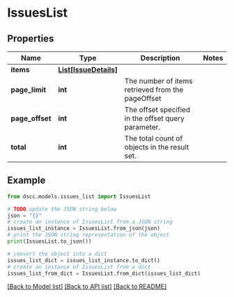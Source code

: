 # IssuesList


## Properties

Name | Type | Description | Notes
------------ | ------------- | ------------- | -------------
**items** | [**List[IssueDetails]**](IssueDetails.md) |  | 
**page_limit** | **int** | The number of items retrieved from the pageOffset | 
**page_offset** | **int** | The offset specified in the offset query parameter. | 
**total** | **int** | The total count of objects in the result set. | 

## Example

```python
from dscc.models.issues_list import IssuesList

# TODO update the JSON string below
json = "{}"
# create an instance of IssuesList from a JSON string
issues_list_instance = IssuesList.from_json(json)
# print the JSON string representation of the object
print(IssuesList.to_json())

# convert the object into a dict
issues_list_dict = issues_list_instance.to_dict()
# create an instance of IssuesList from a dict
issues_list_from_dict = IssuesList.from_dict(issues_list_dict)
```
[[Back to Model list]](../README.md#documentation-for-models) [[Back to API list]](../README.md#documentation-for-api-endpoints) [[Back to README]](../README.md)


